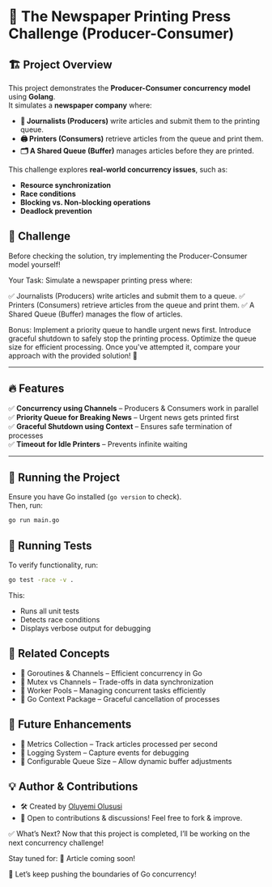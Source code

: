# 📰 The Newspaper Printing Press Challenge (Producer-Consumer)

## 🏗 Project Overview

This project demonstrates the **Producer-Consumer concurrency model** using **Golang**.  
It simulates a **newspaper company** where:

- **📝 Journalists (Producers)** write articles and submit them to the printing queue.
- **🖨️ Printers (Consumers)** retrieve articles from the queue and print them.
- **🗂️ A Shared Queue (Buffer)** manages articles before they are printed.

This challenge explores **real-world concurrency issues**, such as:

- **Resource synchronization**
- **Race conditions**
- **Blocking vs. Non-blocking operations**
- **Deadlock prevention**

## 🎯 Challenge

Before checking the solution, try implementing the Producer-Consumer model yourself!

Your Task:
Simulate a newspaper printing press where:

✅ Journalists (Producers) write articles and submit them to a queue.
✅ Printers (Consumers) retrieve articles from the queue and print them.
✅ A Shared Queue (Buffer) manages the flow of articles.

Bonus:
Implement a priority queue to handle urgent news first.
Introduce graceful shutdown to safely stop the printing process.
Optimize the queue size for efficient processing.
Once you've attempted it, compare your approach with the provided solution! 🚀

---

## **🔥 Features**

✅ **Concurrency using Channels** – Producers & Consumers work in parallel  
✅ **Priority Queue for Breaking News** – Urgent news gets printed first  
✅ **Graceful Shutdown using Context** – Ensures safe termination of processes  
✅ **Timeout for Idle Printers** – Prevents infinite waiting

---

## **🚀 Running the Project**

Ensure you have Go installed (`go version` to check).  
Then, run:

```sh
go run main.go
```

## 🧪 Running Tests

To verify functionality, run:

```sh
go test -race -v .
```

This:

- Runs all unit tests
- Detects race conditions
- Displays verbose output for debugging

## 🔗 Related Concepts

- 📌 Goroutines & Channels – Efficient concurrency in Go
- 📌 Mutex vs Channels – Trade-offs in data synchronization
- 📌 Worker Pools – Managing concurrent tasks efficiently
- 📌 Go Context Package – Graceful cancellation of processes

## 📸 Future Enhancements

- 📌 Metrics Collection – Track articles processed per second
- 📌 Logging System – Capture events for debugging
- 📌 Configurable Queue Size – Allow dynamic buffer adjustments

## 💡 Author & Contributions

- 🛠 Created by [Oluyemi Olususi](https://github.com/yemiwebby)
- 📢 Open to contributions & discussions! Feel free to fork & improve.

✅ What’s Next?
Now that this project is completed, I’ll be working on the next concurrency challenge!

Stay tuned for: 📄 Article coming soon!

🚀 Let’s keep pushing the boundaries of Go concurrency!

```

```
